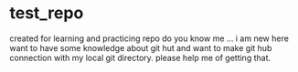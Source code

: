 # test_repo
created for learning and practicing repo
do you know me ... i am new here want to have some knowledge about git hut and want to make 
git hub connection with my local git directory.
please help me of getting that.
